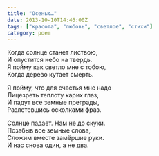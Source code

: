 ```yaml
---
title: "Осенью…"
date: 2013-10-10T14:46:00Z
tags: ["красота", "любовь", "светлое", "стихи"]
category: poem
---
```


Когда солнце станет листвою,  
И опустится небо на твердь.  
Я пойму как светло мне с тобою,  
Когда дерево кутает смерть.

Я пойму, что для счастья мне надо  
Лицезреть теплоту карих глаз,  
И падут все земные преграды,  
Разлетевшись осколками фраз.

Солнце падает. Нам не до скуки.  
Позабыв все земные слова,  
Сложим вместе замёршие руки.  
И нас снова один, а не два.  
